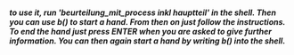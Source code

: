 ##### to use it, run 'beurteilung_mit_process inkl hauptteil' in the shell. Then you can use b() to start a hand. From then on just follow the instructions. To end the hand just press ENTER when you are asked to give further information. You can then again start a hand by writing b() into the shell.
